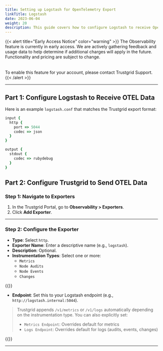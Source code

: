 ```yaml
---
title: Setting up Logstash for OpenTelemetry Export
linkTitle: Logstash
date: 2023-06-04
weight: 20
description: This guide covers how to configure Logstash to receive OpenTelemetry data from a Trustgrid HTTP exporter.
---
```


{{< alert title="Early Access Notice" color="warning" >}}
The Observability feature is currently in early access. We are actively gathering feedback and usage data to help determine if additional charges will apply in the future. Functionality and pricing are subject to change.  
<br><br>
To enable this feature for your account, please contact Trustgrid Support.
{{< /alert >}}

---

## Part 1: Configure Logstash to Receive OTEL Data

Here is an example `logstash.conf` that matches the Trustgrid export format:

```ruby
input {
  http {
    port => 5044
    codec => json
  }
}

output {
  stdout {
    codec => rubydebug
  }
}
```
## Part 2:  Configure Trustgrid to Send OTEL Data
### Step 1: Navigate to Exporters

1. In the Trustgrid Portal, go to **Observability > Exporters**.
2. Click **Add Exporter**.
---
### Step 2: Configure the Exporter

- **Type**: Select `http`.
- **Exporter Name**: Enter a descriptive name (e.g., `logstash`).
- **Description**: Optional.
- **Instrumentation Types**: Select one or more:
  - `Metrics`
  - `Node Audits`
  - `Node Events`
  - `Changes`

{{<tgimg src="trustgrid-logstash-add-exporter.png" width="50%" caption="Add Exporter">}}

- **Endpoint**: Set this to your Logstash endpoint (e.g., `http://logstash.internal:5044`).

> Trustgrid appends `/v1/metrics` or `/v1/logs` automatically depending on the instrumentation type. You can also explicitly set:
>
> - `Metrics Endpoint`: Overrides default for metrics
> - `Logs Endpoint`: Overrides default for logs (audits, events, changes)

{{<tgimg src="trustgrid-logstash-exporter-settings.png" width="75%" caption="Exporter Settings">}}

---

